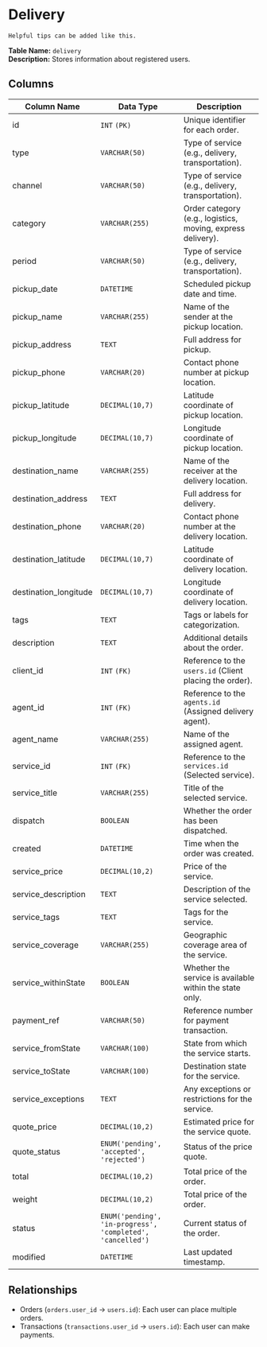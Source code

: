 # Delivery

```{tip}
Helpful tips can be added like this.
```

**Table Name:** `delivery` <br>
**Description:** Stores information about registered users.

## Columns

| Column Name           | Data Type                                                  | Description                                                 |
| --------------------- | ---------------------------------------------------------- | ----------------------------------------------------------- |
| id                    | `INT` `(PK)`                                               | Unique identifier for each order.                           |
| type                  | `VARCHAR(50)`                                              | Type of service (e.g., delivery, transportation).           |
| channel               | `VARCHAR(50)`                                              | Type of service (e.g., delivery, transportation).           |
| category              | `VARCHAR(255)`                                             | Order category (e.g., logistics, moving, express delivery). |
| period                | `VARCHAR(50)`                                              | Type of service (e.g., delivery, transportation).           |
| pickup_date           | `DATETIME`                                                 | Scheduled pickup date and time.                             |
| pickup_name           | `VARCHAR(255)`                                             | Name of the sender at the pickup location.                  |
| pickup_address        | `TEXT`                                                     | Full address for pickup.                                    |
| pickup_phone          | `VARCHAR(20)`                                              | Contact phone number at pickup location.                    |
| pickup_latitude       | `DECIMAL(10,7)`                                            | Latitude coordinate of pickup location.                     |
| pickup_longitude      | `DECIMAL(10,7)`                                            | Longitude coordinate of pickup location.                    |
| destination_name      | `VARCHAR(255)`                                             | Name of the receiver at the delivery location.              |
| destination_address   | `TEXT`                                                     | Full address for delivery.                                  |
| destination_phone     | `VARCHAR(20)`                                              | Contact phone number at the delivery location.              |
| destination_latitude  | `DECIMAL(10,7)`                                            | Latitude coordinate of delivery location.                   |
| destination_longitude | `DECIMAL(10,7)`                                            | Longitude coordinate of delivery location.                  |
| tags                  | `TEXT`                                                     | Tags or labels for categorization.                          |
| description           | `TEXT`                                                     | Additional details about the order.                         |
| client_id             | `INT` `(FK)`                                               | Reference to the `users.id` (Client placing the order).     |
| agent_id              | `INT` `(FK)`                                               | Reference to the `agents.id` (Assigned delivery agent).     |
| agent_name            | `VARCHAR(255)`                                             | Name of the assigned agent.                                 |
| service_id            | `INT` `(FK)`                                               | Reference to the `services.id` (Selected service).          |
| service_title         | `VARCHAR(255)`                                             | Title of the selected service.                              |
| dispatch              | `BOOLEAN`                                                  | Whether the order has been dispatched.                      |
| created               | `DATETIME`                                                 | Time when the order was created.                            |
| service_price         | `DECIMAL(10,2)`                                            | Price of the service.                                       |
| service_description   | `TEXT`                                                     | Description of the service selected.                        |
| service_tags          | `TEXT`                                                     | Tags for the service.                                       |
| service_coverage      | `VARCHAR(255)`                                             | Geographic coverage area of the service.                    |
| service_withinState   | `BOOLEAN`                                                  | Whether the service is available within the state only.     |
| payment_ref           | `VARCHAR(50)`                                              | Reference number for payment transaction.                   |
| service_fromState     | `VARCHAR(100)`                                             | State from which the service starts.                        |
| service_toState       | `VARCHAR(100)`                                             | Destination state for the service.                          |
| service_exceptions    | `TEXT`                                                     | Any exceptions or restrictions for the service.             |
| quote_price           | `DECIMAL(10,2)`                                            | Estimated price for the service quote.                      |
| quote_status          | `ENUM('pending', 'accepted', 'rejected')`                  | Status of the price quote.                                  |
| total                 | `DECIMAL(10,2)`                                            | Total price of the order.                                   |
| weight                | `DECIMAL(10,2)`                                            | Total price of the order.                                   |
| status                | `ENUM('pending', 'in-progress', 'completed', 'cancelled')` | Current status of the order.                                |
| modified              | `DATETIME`                                                 | Last updated timestamp.                                     |

## Relationships

- Orders (`orders.user_id` → `users.id`): Each user can place multiple orders.
- Transactions (`transactions.user_id` → `users.id`): Each user can make payments.
